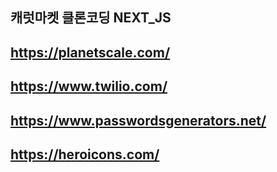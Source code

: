 ## 캐럿마켓 클론코딩 NEXT_JS

## https://planetscale.com/

## https://www.twilio.com/

## https://www.passwordsgenerators.net/

## https://heroicons.com/
